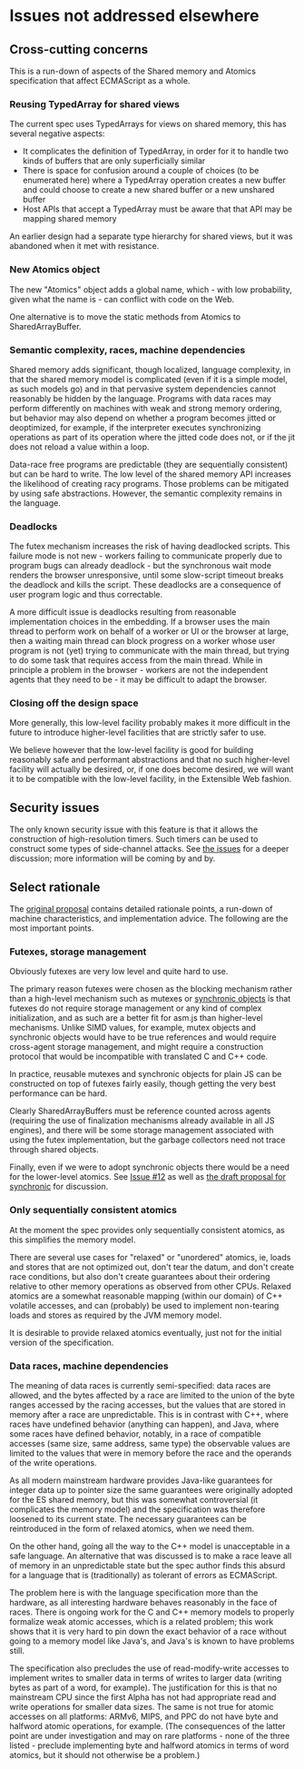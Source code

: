 # Issues not addressed elsewhere

## Cross-cutting concerns

This is a run-down of aspects of the Shared memory and Atomics specification that affect ECMAScript as a whole.

### Reusing TypedArray for shared views

The current spec uses TypedArrays for views on shared memory, this has several negative aspects:

* It complicates the definition of TypedArray, in order for it to handle two kinds of buffers that are only superficially similar
* There is space for confusion around a couple of choices (to be enumerated here) where a TypedArray operation creates a new buffer and could choose to create a new shared buffer or a new unshared buffer
* Host APIs that accept a TypedArray must be aware that that API may be mapping shared memory

An earlier design had a separate type hierarchy for shared views, but it was abandoned when it met with resistance.

### New Atomics object

The new "Atomics" object adds a global name, which - with low probability, given what the name is - can conflict with code on the Web.

One alternative is to move the static methods from Atomics to SharedArrayBuffer.

### Semantic complexity, races, machine dependencies

Shared memory adds significant, though localized, language complexity, in that the shared memory model is complicated (even if it is a simple model, as such models go) and in that pervasive system dependencies cannot reasonably be hidden by the language.  Programs with data races may perform differently on machines with weak and strong memory ordering, but behavior may also depend on whether a program becomes jitted or deoptimized, for example, if the interpreter executes synchronizing operations as part of its operation where the jitted code does not, or if the jit does not reload a value within a loop.

Data-race free programs are predictable (they are sequentially consistent) but can be hard to write.  The low level of the shared memory API increases the likelihood of creating racy programs.  Those problems can be mitigated by using safe abstractions.  However, the semantic complexity remains in the language.

### Deadlocks

The futex mechanism increases the risk of having deadlocked scripts.  This failure mode is not new - workers failing to communicate properly due to program bugs can already deadlock - but the synchronous wait mode renders the browser unresponsive, until some slow-script timeout breaks the deadlock and kills the script.  These deadlocks are a consequence of user program logic and thus correctable.

A more difficult issue is deadlocks resulting from reasonable implementation choices in the embedding.  If a browser uses the main thread to perform work on behalf of a worker or UI or the browser at large, then a waiting main thread can block progress on a worker whose user program is not (yet) trying to communicate with the main thread, but trying to do some task that requires access from the main thread.  While in principle a problem in the browser - workers are not the independent agents that they need to be - it may be difficult to adapt the browser.

### Closing off the design space

More generally, this low-level facility probably makes it more difficult in the future to introduce higher-level facilities that are strictly safer to use.

We believe however that the low-level facility is good for building reasonably safe and performant abstractions and that no such higher-level facility will actually be desired, or, if one does become desired, we will want it to be compatible with the low-level facility, in the Extensible Web fashion.

## Security issues

The only known security issue with this feature is that it allows the construction of high-resolution timers.  Such timers can be used to construct some types of side-channel attacks.  See [the issues](https://github.com/tc39/ecmascript_sharedmem/issues) for a deeper discussion; more information will be coming by and by.

## Select rationale

The [original proposal](https://docs.google.com/document/d/1NDGA_gZJ7M7w1Bh8S0AoDyEqwDdRh4uSoTPSNn77PFk/edit?usp=sharing) contains detailed rationale points, a run-down of machine characteristics, and implementation advice.  The following are the most important points.

### Futexes, storage management

Obviously futexes are very low level and quite hard to use.

The primary reason futexes were chosen as the blocking mechanism rather than a high-level mechanism such as mutexes or [synchronic objects](http://www.open-std.org/jtc1/sc22/wg21/docs/papers/2014/n4195.pdf) is that futexes do not require storage management or any kind of complex initialization, and as such are a better fit for asm.js than higher-level mechanisms.  Unlike SIMD values, for example, mutex objects and synchronic objects would have to be true references and would require cross-agent storage management, and might require a construction protocol that would be incompatible with translated C and C++ code.

In practice, reusable mutexes and synchronic objects for plain JS can be constructed on top of futexes fairly easily, though getting the very best performance can be hard.

Clearly SharedArrayBuffers must be reference counted across agents (requiring the use of finalization mechanisms already available in all JS engines), and there will be some storage management associated with using the futex implementation, but the garbage collectors need not trace through shared objects.

Finally, even if we were to adopt synchronic objects there would be a need for the lower-level atomics.  See [Issue #12](https://github.com/tc39/ecmascript_sharedmem/issues/12) as well as [the draft proposal for synchronic](https://docs.google.com/document/d/1YE_DECtwc4v3tSmWMN8grMWMEwA3hifuQOOYtGti8kM/edit?usp=sharing) for discussion.

### Only sequentially consistent atomics

At the moment the spec provides only sequentially consistent atomics, as this simplifies the memory model.

There are several use cases for "relaxed" or "unordered" atomics, ie, loads and stores that are not optimized out, don't tear the datum, and don't create race conditions, but also don't create guarantees about their ordering relative to other memory operations as observed from other CPUs.  Relaxed atomics are a somewhat reasonable mapping (within our domain) of C++ volatile accesses, and can (probably) be used to implement non-tearing loads and stores as required by the JVM memory model.

It is desirable to provide relaxed atomics eventually, just not for the initial version of the specification.

### Data races, machine dependencies

The meaning of data races is currently semi-specified: data races are allowed, and the bytes affected by a race are limited to the union of the byte ranges accessed by the racing accesses, but the values that are stored in memory after a race are unpredictable.  This is in contrast with C++, where races have undefined behavior (anything can happen), and Java, where some races have defined behavior, notably, in a race of compatible accesses (same size, same address, same type) the observable values are limited to the values that were in memory before the race and the operands of the write operations.

As all modern mainstream hardware provides Java-like guarantees for integer data up to pointer size the same guarantees were originally adopted for the ES shared memory, but this was somewhat controversial (it complicates the memory model) and the specification was therefore loosened to its current state.  The necessary guarantees can be reintroduced in the form of relaxed atomics, when we need them.

On the other hand, going all the way to the C++ model is unacceptable in a safe language.  An alternative that was discussed is to make a race leave all of memory in an unpredictable state but the spec author finds this absurd for a language that is (traditionally) as tolerant of errors as ECMAScript.

The problem here is with the language specification more than the hardware, as all interesting hardware behaves reasonably in the face of races.  There is ongoing work for the C and C++ memory models to properly formalize weak atomic accesses, which is a related problem; this work shows that it is very hard to pin down the exact behavior of a race without going to a memory model like Java's, and Java's is known to have problems still.

The specification also precludes the use of read-modify-write accesses to implement writes to smaller data in terms of writes to larger data (writing bytes as part of a word, for example).  The justification for this is that no mainstream CPU since the first Alpha has not had appropriate read and write operations for smaller data sizes.  The same is not true for atomic accesses on all platforms: ARMv6, MIPS, and PPC do not have byte and halfword atomic operations, for example.  (The consequences of the latter point are under investigation and may on rare platforms - none of the three listed - preclude implementing byte and halfword atomics in terms of word atomics, but it should not otherwise be a problem.)
